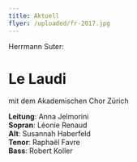 ```yaml
---
title: Aktuell
flyer: /uploaded/fr-2017.jpg
---
```

Herrmann Suter:

# Le Laudi

mit dem Akademischen Chor Zürich  
  
**Leitung**: Anna Jelmorini  
**Sopran**: Léonie Renaud  
**Alt**: Susannah Haberfeld  
**Tenor**: Raphaël Favre  
**Bass**: Robert Koller

